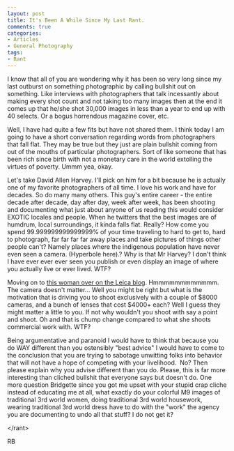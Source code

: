 ```yaml
---
layout: post
title: It's Been A While Since My Last Rant.
comments: true
categories:
- Articles
- General Photography
tags:
- Rant
---
```

I know that all of you are wondering why it has been so very long since my last outburst on something photographic by calling bullshit out on something. Like interviews with photographers that talk incessantly about making every shot count and not taking too many images then at the end it comes up that he/she shot 30,000 images in less than a year to end up with 40 selects. Or a bogus horrendous magazine cover, etc.

Well, I have had quite a few fits but have not shared them. I think today I am going to have a short conversation regarding words from photographers that fall flat. They may be true but they just are plain bullshit coming from out of the mouths of particular photographers. Sort of like someone that has been rich since birth with not a monetary care in the world extolling the virtues of poverty. Ummm yea, okay.

Let's take David Allen Harvey. I'll pick on him for a bit because he is actually one of my favorite photographers of all time. I love his work and have for decades. So do many many others. This guy's entire career - the entire decade after decade, day after day, week after week, has been shooting and documenting what just about anyone of us reading this would consider EXOTIC locales and people. When he twitters that the best images are of humdrum, local surroundings, it kinda falls flat. Really? How come you spend 99.999999999999999% of your time traveling to hard to get to, hard to photograph, far far far far away places and take pictures of things other people can't? Namely places where the indigenous population have never even seen a camera. (Hyperbole here).? Why is that Mr Harvey? I don't think I have ever ever ever seen you publish or even display an image of where you actually live or ever lived. WTF?

Moving on to <a href="http://blog.leica-camera.com/interview/removing-the-veil-with-brigitte-lacombe/">this woman over on the Leica blog</a>. Hmmmmmmmmmmmm. The camera doesn't matter... Well you might be right but what is the motivation that is driving you to shoot exclusively with a couple of $8000 cameras, and a bunch of lenses that cost $4000+ each? Well I guess they might matter a little to you. If not why wouldn't you shoot with say a point and shoot. Oh and that is chump change compared to what she shoots commercial work with. WTF?

Being argumentative and paranoid I would have to think that because you do WAY different than you ostensibly "best advice" I would have to come to the conclusion that you are trying to sabotage unwitting folks into behavior that will not have a hope of competing with your livelihood.  No? Then please explain why you advise different than you do. Please, this is far more interesting than cliched bullshit that everyone says but doesn't do. One more question Bridgette since you got me upset with your stupid crap cliche instead of educating me at all, what exactly do your colorful M9 images of traditional 3rd world women, doing traditional 3rd world housework, wearing traditional 3rd world dress have to do with the "work" the agency you are documenting to undo all that stuff? I do not get it?

&lt;/rant&gt;

RB